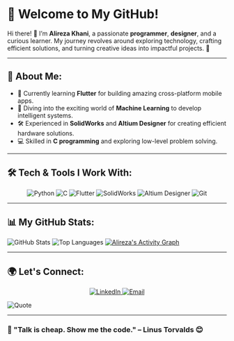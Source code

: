 # 🌟 Welcome to My GitHub!

Hi there! 👋 I’m **Alireza Khani**, a passionate **programmer**, **designer**, and a curious learner. My journey revolves around exploring technology, crafting efficient solutions, and turning creative ideas into impactful projects. 🚀

---

## 🌟 About Me:
- 📱 Currently learning **Flutter** for building amazing cross-platform mobile apps.  
- 🤖 Diving into the exciting world of **Machine Learning** to develop intelligent systems.  
- 🛠 Experienced in **SolidWorks** and **Altium Designer** for creating efficient hardware solutions.  
- 💻 Skilled in **C programming** and exploring low-level problem solving.

---

## 🛠️ Tech & Tools I Work With:
<p align="center">
  <img src="https://img.shields.io/badge/Python-3776AB?style=for-the-badge&logo=python&logoColor=white" alt="Python"/>
  <img src="https://img.shields.io/badge/C-00599C?style=for-the-badge&logo=c&logoColor=white" alt="C"/>
  <img src="https://img.shields.io/badge/Flutter-02569B?style=for-the-badge&logo=flutter&logoColor=white" alt="Flutter"/>
  <img src="https://img.shields.io/badge/SolidWorks-FF3333?style=for-the-badge&logo=solidworks&logoColor=white" alt="SolidWorks"/>
  <img src="https://img.shields.io/badge/Altium%20Designer-0077C2?style=for-the-badge&logo=altiumdesigner&logoColor=white" alt="Altium Designer"/>
  <img src="https://img.shields.io/badge/Git-F05032?style=for-the-badge&logo=git&logoColor=white" alt="Git"/>
</p>

---

## 📊 My GitHub Stats:
![GitHub Stats](https://github-readme-stats.vercel.app/api?username=alireza-py&show_icons=true&theme=radical)
![Top Languages](https://github-readme-stats.vercel.app/api/top-langs/?username=alireza-py&layout=compact&theme=radical)
[![Alireza's Activity Graph](https://github-readme-activity-graph.vercel.app/graph?username=yourusername&theme=radical)](https://github.com/alireza-py)


---

## 🌍 Let's Connect:
<p align="center">
  <a href="https://www.linkedin.com/in/alireza-khani-link" target="_blank">
    <img src="https://img.shields.io/badge/LinkedIn-0077B5?style=for-the-badge&logo=linkedin&logoColor=white" alt="LinkedIn"/>
  </a>
<!--   <a href="https://twitter.com/yourprofile" target="_blank">
    <img src="https://img.shields.io/badge/Twitter-1DA1F2?style=for-the-badge&logo=twitter&logoColor=white" alt="Twitter"/>
  </a> -->
  <a href="alireza.khani.23231@gmail.com" target="_blank">
    <img src="https://img.shields.io/badge/Email-D14836?style=for-the-badge&logo=gmail&logoColor=white" alt="Email"/>
  </a>
</p>

<!-- <img src="https://media.giphy.com/media/3oriO0OEd9QIDdllqo/giphy.gif" width="300"> -->

![Quote](https://quotes-github-readme.vercel.app/api?type=horizontal&theme=radical)

---

### 🚀 "Talk is cheap. Show me the code." – Linus Torvalds 😊
